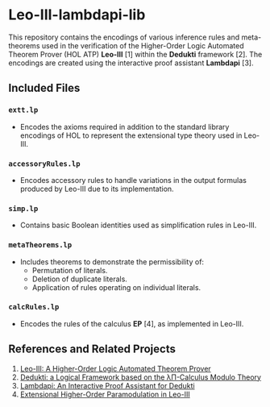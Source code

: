 # Leo-III-lambdapi-lib

This repository contains the encodings of various inference rules and meta-theorems used in the verification of the Higher-Order Logic Automated Theorem Prover (HOL ATP) **Leo-III** [1] within the **Dedukti** framework [2]. The encodings are created using the interactive proof assistant **Lambdapi** [3].

## Included Files

### `extt.lp`
- Encodes the axioms required in addition to the standard library encodings of HOL to represent the extensional type theory used in Leo-III.

### `accessoryRules.lp`
- Encodes accessory rules to handle variations in the output formulas produced by Leo-III due to its implementation.

### `simp.lp`
- Contains basic Boolean identities used as simplification rules in Leo-III.

### `metaTheorems.lp`
- Includes theorems to demonstrate the permissibility of:
  - Permutation of literals.
  - Deletion of duplicate literals.
  - Application of rules operating on individual literals.

### `calcRules.lp`
- Encodes the rules of the calculus **EP** [4], as implemented in Leo-III.

## References and Related Projects
1. [Leo-III: A Higher-Order Logic Automated Theorem Prover](https://github.com/leoprover/Leo-III)  
2. [Dedukti: a Logical Framework based on the λΠ-Calculus Modulo Theory](https://inria.hal.science/hal-04281492/document)  
3. [Lambdapi: An Interactive Proof Assistant for Dedukti](https://github.com/Deducteam/lambdapi)  
4. [Extensional Higher-Order Paramodulation in Leo-III](https://arxiv.org/pdf/1907.11501)

